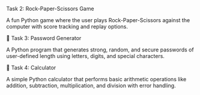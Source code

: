 Task 2: Rock-Paper-Scissors Game

A fun Python game where the user plays Rock-Paper-Scissors against the computer with score tracking and replay options.

🔹 Task 3: Password Generator

A Python program that generates strong, random, and secure passwords of user-defined length using letters, digits, and special characters.

🔹 Task 4: Calculator

A simple Python calculator that performs basic arithmetic operations like addition, subtraction, multiplication, and division with error handling.

